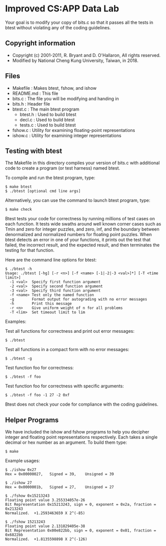 # Improved CS:APP Data Lab

Your goal is to modify your copy of bits.c so that it passes all the
tests in btest without violating any of the coding guidelines.

## Copyright information

- Copyright (c) 2001-2011, R. Bryant and D. O'Hallaron, All rights reserved.
- Modified by National Cheng Kung University, Taiwan, in 2018.

## Files

* Makefile	: Makes btest, fshow, and ishow
* README.md	: This file
* bits.c	: The file you will be modifying and handing in
* bits.h	: Header file
* btest.c	: The main btest program
    * btest.h	: Used to build btest
    * decl.c	: Used to build btest
    * tests.c   : Used to build btest
* fshow.c	: Utility for examining floating-point representations
* ishow.c	: Utility for examining integer representations

## Testing with btest

The Makefile in this directory compiles your version of bits.c with
additional code to create a program (or test harness) named btest.

To compile and run the btest program, type:
```shell
$ make btest
$ ./btest [optional cmd line args]
```

Alternatively, you can use the command to launch btest program, type:
```shell
$ make check
```

Btest tests your code for correctness by running millions of test
cases on each function.  It tests wide swaths around well known corner
cases such as Tmin and zero for integer puzzles, and zero, inf, and
the boundary between denormalized and normalized numbers for floating
point puzzles. When btest detects an error in one of your functions,
it prints out the test that failed, the incorrect result, and the
expected result, and then terminates the testing for that function.

Here are the command line options for btest:
```shell
$ ./btest -h
Usage: ./btest [-hg] [-r <n>] [-f <name> [-1|-2|-3 <val>]*] [-T <time limit>]
  -1 <val>  Specify first function argument
  -2 <val>  Specify second function argument
  -3 <val>  Specify third function argument
  -f <name> Test only the named function
  -g        Format output for autograding with no error messages
  -h        Print this message
  -r <n>    Give uniform weight of n for all problems
  -T <lim>  Set timeout limit to lim
```

Examples:

  Test all functions for correctness and print out error messages:
  ```shell
  $ ./btest
  ```

  Test all functions in a compact form with no error messages:
  ```shell
  $ ./btest -g
  ```

  Test function foo for correctness:
  ```shell
  $ ./btest -f foo
  ```

  Test function foo for correctness with specific arguments:
  ```shell
  $ ./btest -f foo -1 27 -2 0xf
  ```

Btest does not check your code for compliance with the coding
guidelines.


## Helper Programs

We have included the ishow and fshow programs to help you decipher
integer and floating point representations respectively. Each takes a
single decimal or hex number as an argument. To build them type:
```shell
$ make
```

Example usages:

    $ ./ishow 0x27
    Hex = 0x00000027,	Signed = 39,	Unsigned = 39

    $ ./ishow 27
    Hex = 0x0000001b,	Signed = 27,	Unsigned = 27

    $ ./fshow 0x15213243
    Floating point value 3.255334057e-26
    Bit Representation 0x15213243, sign = 0, exponent = 0x2a, fraction = 0x213243
    Normalized.  +1.2593463659 X 2^(-85)

    $ ./fshow 15213243
    Floating point value 2.131829405e-38
    Bit Representation 0x00e822bb, sign = 0, exponent = 0x01, fraction = 0x6822bb
    Normalized.  +1.8135598898 X 2^(-126)
